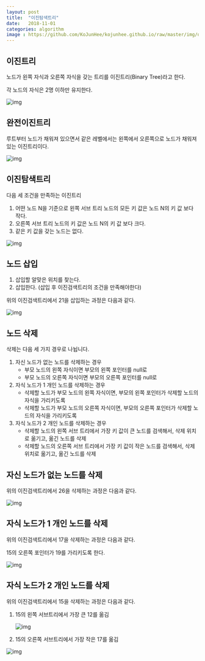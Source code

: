 ```yaml
---
layout: post
title:  "이진탐색트리"
date:   2018-11-01
categories: algorithm
image : https://github.com/KoJunHee/kojunhee.github.io/raw/master/img/dataStructureImg.png
---
```


## 이진트리

노드가 왼쪽 자식과 오른쪽 자식을 갖는 트리를 이진트리(Binary Tree)라고 한다. 

각 노드의 자식은 2명 이하만 유지한다.

![img](https://github.com/KoJunHee/kojunhee.github.io/raw/master/img/albst01.png)

## 완전이진트리

루트부터 노드가 채워져 있으면서 같은 레벨에서는 왼쪽에서 오른쪽으로 노드가 채워져 있는 이진트리이다.

![img](https://github.com/KoJunHee/kojunhee.github.io/raw/master/img/albst02.png)

## 이진탐색트리

다음 세 조건을 만족하는 이진트리

1. 어떤 노드 N을 기준으로 왼쪽 서브 트리 노드의 모든 키 값은 노드 N의 키 값 보다 작다.
2. 오른쪽 서브 트리 노드의 키 값은 노드 N의 키 값 보다 크다.
3. 같은 키 값을 갖는 노드는 없다.

![img](https://github.com/KoJunHee/kojunhee.github.io/raw/master/img/albst03.png)

## 노드 삽입

1. 삽입할 알맞은 위치를 찾는다. 
2. 삽입한다. (삽입 후 이진검색트리의 조건을 만족해야한다)

위의 이진검색트리에서 21을 삽입하는 과정은 다음과 같다.

![img](https://github.com/KoJunHee/kojunhee.github.io/raw/master/img/albst04.png)

## 노드 삭제

삭제는 다음 세 가지 경우로 나뉩니다.

1. 자신 노드가 없는 노드를 삭제하는 경우
   - 부모 노드의 왼쪽 자식이면 부모의 왼쪽 포인터를 null로
   - 부모 노드의 오른쪽 자식이면 부모의 오른쪽 포인터를 null로
2. 자식 노드가 1 개인 노드를 삭제하는 경우
   - 삭제할 노드가 부모 노드의 왼쪽 자식이면, 부모의 왼쪽 포인터가 삭제할 노드의 자식을 가리키도록
   - 삭제할 노드가 부모 노드의 오른쪽 자식이면, 부모의 오른쪽 포인터가 삭제할 노드의 자식을 가리키도록
3. 자식 노드가 2 개인 노드를 삭제하는 경우
   - 삭제할 노드의 왼쪽 서브 트리에서 가장 키 값이 큰 노드를 검색해서, 삭제 위치로 옮기고, 옮긴 노드를 삭제 
   - 삭제할 노드의 오른쪽 서브 트리에서 가장 키 값이 작은 노드를 검색해서, 삭제 위치로 옮기고, 옮긴 노드를 삭제

## 자신 노드가 없는 노드를 삭제

위의 이진검색트리에서 26을 삭제하는 과정은 다음과 같다.

![img](https://github.com/KoJunHee/kojunhee.github.io/raw/master/img/albst05.png)

## 자식 노드가 1 개인 노드를 삭제

위의 이진검색트리에서 17을 삭제하는 과정은 다음과 같다. 

15의 오른쪽 포인터가 19를 가리키도록 한다.

![img](https://github.com/KoJunHee/kojunhee.github.io/raw/master/img/albst06.png)

## 자식 노드가 2 개인 노드를 삭제

위의 이진검색트리에서 15을 삭제하는 과정은 다음과 같다.

1. 15의 왼쪽 서브트리에서 가장 큰 12를 옮김

   ![img](https://github.com/KoJunHee/kojunhee.github.io/raw/master/img/albst07.png)

2. 15의 오른쪽 서브트리에서 가장 작은 17를 옮김

![img](https://github.com/KoJunHee/kojunhee.github.io/raw/master/img/albst08.png)